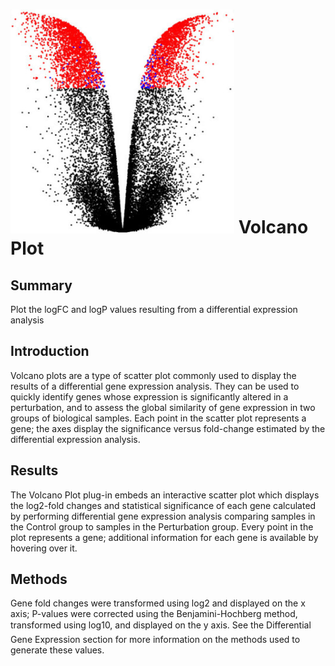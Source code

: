 ![Volcano Plot](img/volcano_plot-icon.png?s=50 "Volcano Plot") Volcano Plot
================
Summary
----------------
Plot the logFC and logP values resulting from a differential expression analysis

Introduction
----------------
Volcano plots are a type of scatter plot commonly used to display the results of a differential gene expression analysis. They can be used to quickly identify genes whose expression is significantly altered in a perturbation, and to assess the global similarity of gene expression in two groups of biological samples. Each point in the scatter plot represents a gene; the axes display the significance versus fold-change estimated by the differential expression analysis.

Results
----------------
The Volcano Plot plug-in embeds an interactive scatter plot which displays the log2-fold changes and statistical significance of each gene calculated by performing differential gene expression analysis comparing samples in the Control group to samples in the Perturbation group. Every point in the plot represents a gene; additional information for each gene is available by hovering over it.

Methods
----------------
Gene fold changes were transformed using log2 and displayed on the x axis; P-values were corrected using the Benjamini-Hochberg method, transformed using log10, and displayed on the y axis. See the Differential Gene Expression section for more information on the methods used to generate these values.